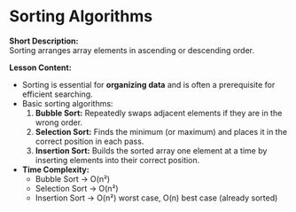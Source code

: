 # Sorting Algorithms

**Short Description:**  
Sorting arranges array elements in ascending or descending order.

**Lesson Content:**

- Sorting is essential for **organizing data** and is often a prerequisite for efficient searching.
- Basic sorting algorithms:
  1. **Bubble Sort:** Repeatedly swaps adjacent elements if they are in the wrong order.
  2. **Selection Sort:** Finds the minimum (or maximum) and places it in the correct position in each pass.
  3. **Insertion Sort:** Builds the sorted array one element at a time by inserting elements into their correct position.
- **Time Complexity:**
  - Bubble Sort → O(n²)
  - Selection Sort → O(n²)
  - Insertion Sort → O(n²) worst case, O(n) best case (already sorted)
